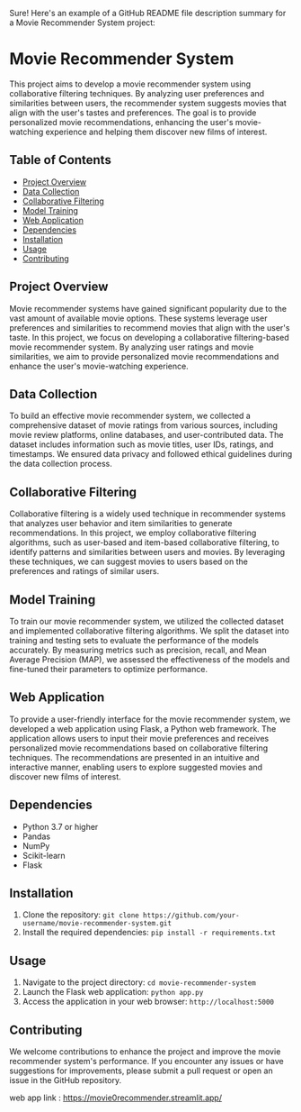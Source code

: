 Sure! Here's an example of a GitHub README file description summary for a Movie Recommender System project:

# Movie Recommender System

This project aims to develop a movie recommender system using collaborative filtering techniques. By analyzing user preferences and similarities between users, the recommender system suggests movies that align with the user's tastes and preferences. The goal is to provide personalized movie recommendations, enhancing the user's movie-watching experience and helping them discover new films of interest.

## Table of Contents

- [Project Overview](#project-overview)
- [Data Collection](#data-collection)
- [Collaborative Filtering](#collaborative-filtering)
- [Model Training](#model-training)
- [Web Application](#web-application)
- [Dependencies](#dependencies)
- [Installation](#installation)
- [Usage](#usage)
- [Contributing](#contributing)


## Project Overview

Movie recommender systems have gained significant popularity due to the vast amount of available movie options. These systems leverage user preferences and similarities to recommend movies that align with the user's taste. In this project, we focus on developing a collaborative filtering-based movie recommender system. By analyzing user ratings and movie similarities, we aim to provide personalized movie recommendations and enhance the user's movie-watching experience.

## Data Collection

To build an effective movie recommender system, we collected a comprehensive dataset of movie ratings from various sources, including movie review platforms, online databases, and user-contributed data. The dataset includes information such as movie titles, user IDs, ratings, and timestamps. We ensured data privacy and followed ethical guidelines during the data collection process.

## Collaborative Filtering

Collaborative filtering is a widely used technique in recommender systems that analyzes user behavior and item similarities to generate recommendations. In this project, we employ collaborative filtering algorithms, such as user-based and item-based collaborative filtering, to identify patterns and similarities between users and movies. By leveraging these techniques, we can suggest movies to users based on the preferences and ratings of similar users.

## Model Training

To train our movie recommender system, we utilized the collected dataset and implemented collaborative filtering algorithms. We split the dataset into training and testing sets to evaluate the performance of the models accurately. By measuring metrics such as precision, recall, and Mean Average Precision (MAP), we assessed the effectiveness of the models and fine-tuned their parameters to optimize performance.

## Web Application

To provide a user-friendly interface for the movie recommender system, we developed a web application using Flask, a Python web framework. The application allows users to input their movie preferences and receives personalized movie recommendations based on collaborative filtering techniques. The recommendations are presented in an intuitive and interactive manner, enabling users to explore suggested movies and discover new films of interest.

## Dependencies

- Python 3.7 or higher
- Pandas
- NumPy
- Scikit-learn
- Flask

## Installation

1. Clone the repository: `git clone https://github.com/your-username/movie-recommender-system.git`
2. Install the required dependencies: `pip install -r requirements.txt`

## Usage

1. Navigate to the project directory: `cd movie-recommender-system`
2. Launch the Flask web application: `python app.py`
3. Access the application in your web browser: `http://localhost:5000`

## Contributing

We welcome contributions to enhance the project and improve the movie recommender system's performance. If you encounter any issues or have suggestions for improvements, please submit a pull request or open an issue in the GitHub repository.

web app link : https://movie0recommender.streamlit.app/

